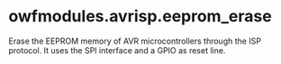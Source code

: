 # owfmodules.avrisp.eeprom_erase

Erase the EEPROM memory of AVR microcontrollers through the ISP protocol.
It uses the SPI interface and a GPIO as reset line.